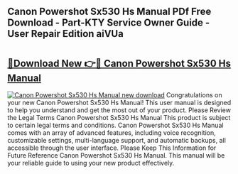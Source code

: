 ## Canon Powershot Sx530 Hs Manual PDf Free Download - Part-KTY Service Owner Guide - User Repair Edition aiVUa

# <h2><a href="http://bc27013.oget.top/?id=Canon+Powershot+Sx530+Hs+Manual">🔗Download New 👉🔴 Canon Powershot Sx530 Hs Manual</a></h2>

[![Canon Powershot Sx530 Hs Manual new download](https://i.imgur.com/5g1atiW.png)](http://bc27013.oget.top/?id=Canon+Powershot+Sx530+Hs+Manual)
Congratulations on your new Canon Powershot Sx530 Hs Manual! This user manual is designed to help you understand and get the most out of your product. Please Review the Legal Terms Canon Powershot Sx530 Hs Manual This product is subject to certain legal terms and conditions. Canon Powershot Sx530 Hs Manual comes with an array of advanced features, including voice recognition, customizable settings, multi-language support, and automatic backups, all accessible through the user interface. Please Keep This Information for Future Reference Canon Powershot Sx530 Hs Manual. This manual will be your reliable guide to using your new product effectively.
